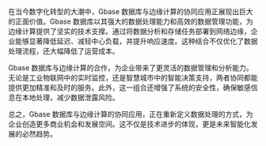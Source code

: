 在当今数字化转型的大潮中，Gbase 数据库与边缘计算的协同应用正展现出巨大的正面价值。Gbase 数据库以其强大的数据处理能力和高效的数据管理功能，为边缘计算提供了坚实的技术支撑。通过将数据分析和存储任务部署到网络边缘，企业能够显著降低延迟、减轻中心负载，并提升响应速度。这种结合不仅优化了数据处理流程，还大幅降低了运营成本。

Gbase 数据库与边缘计算的合作，为企业带来了更灵活的数据管理和分析能力。无论是工业物联网中的实时监控，还是智慧城市中的智能决策支持，两者协同都能提供更加精准和及时的服务。此外，这一组合还增强了系统的安全性，确保敏感信息在本地处理，减少数据泄露风险。

总之，Gbase 数据库与边缘计算的协同应用，正在重新定义数据处理的方式，为企业创造更多商业机会和发展空间。这不仅是技术进步的体现，更是未来智能化发展的必然趋势。